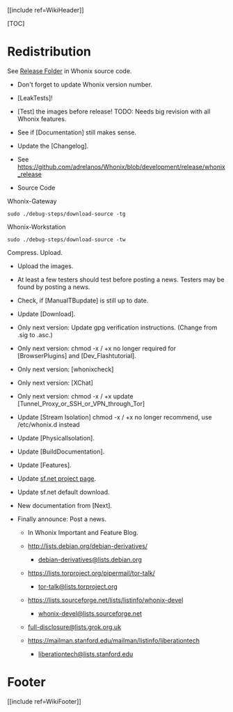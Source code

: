[[include ref=WikiHeader]]

[TOC]

# Redistribution

See [Release Folder](https://github.com/adrelanos/Whonix/tree/development/release) in Whonix source code.

* Don't forget to update Whonix version number.
* [LeakTests]!
* [Test] the images before release! TODO: Needs big revision with all Whonix features.
* See if [Documentation] still makes sense.
* Update the [Changelog].
* See https://github.com/adrelanos/Whonix/blob/development/release/whonix_release

* Source Code

Whonix-Gateway

    sudo ./debug-steps/download-source -tg

Whonix-Workstation

    sudo ./debug-steps/download-source -tw

Compress. Upload.

* Upload the images.
* At least a few testers should test before posting a news. Testers may be found by posting a news.
* Check, if [ManualTBupdate] is still up to date.
* Update [Download].

* Only next version: Update gpg verification instructions. (Change from .sig to .asc.)
* Only next version: chmod -x / +x no longer required for [BrowserPlugins] and [Dev_Flashtutorial].
* Only next version: [whonixcheck]
* Only next version: [XChat]

* Only next version: chmod -x / +x update [Tunnel_Proxy_or_SSH_or_VPN_through_Tor]
* Update [Stream Isolation] chmod -x / +x no longer recommend, use /etc/whonix.d instead


* Update [PhysicalIsolation].
* Update [BuildDocumentation].
* Update [Features].
* Update [sf.net project page](http://sourceforge.net/projects/whonix/).
* Update sf.net default download.
* New documentation from [Next].
* Finally announce: Post a news.

    * In Whonix Important and Feature Blog.

    * http://lists.debian.org/debian-derivatives/
        * debian-derivatives@lists.debian.org

    * https://lists.torproject.org/pipermail/tor-talk/
        * tor-talk@lists.torproject.org

    * https://lists.sourceforge.net/lists/listinfo/whonix-devel
        * whonix-devel@lists.sourceforge.net

    * full-disclosure@lists.grok.org.uk

    * https://mailman.stanford.edu/mailman/listinfo/liberationtech
        * liberationtech@lists.stanford.edu

# Footer #
[[include ref=WikiFooter]]